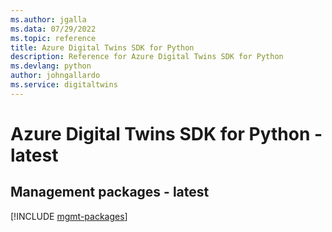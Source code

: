 ```yaml
---
ms.author: jgalla
ms.data: 07/29/2022
ms.topic: reference
title: Azure Digital Twins SDK for Python
description: Reference for Azure Digital Twins SDK for Python
ms.devlang: python
author: johngallardo
ms.service: digitaltwins
---
```

# Azure Digital Twins SDK for Python - latest

## Management packages - latest
[!INCLUDE [mgmt-packages](digital-twins-mgmt-index.md)]